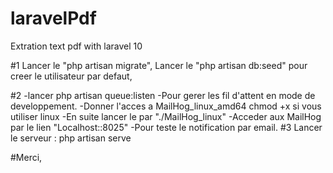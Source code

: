 # laravelPdf

Extration text pdf with laravel 10

#1
Lancer le "php artisan migrate",
Lancer le "php artisan db:seed" pour creer le utilisateur par defaut,

#2
-lancer php artisan queue:listen
-Pour gerer les fil d'attent en mode de developpement.
-Donner l'acces a MailHog_linux_amd64 chmod +x si vous utiliser linux
-En suite lancer le par "./MailHog_linux"
-Acceder aux MailHog par le lien "Localhost::8025"
-Pour teste le notification par email.
#3
Lancer le serveur : php artisan serve

#Merci,
